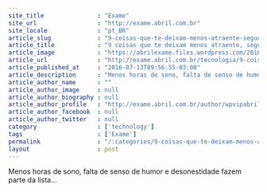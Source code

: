 ```yaml
---
site_title               : "Exame"
site_url                 : "http://exame.abril.com.br"
site_locale              : "pt_BR"
article_slug             : "9-coisas-que-te-deixam-menos-atraente-segundo-a-ciencia"
article_title            : "9 coisas que te deixam menos atraente, segundo a ciência"
article_image            : "https://abrilexame.files.wordpress.com/2016/09/size_960_16_9_sono14.jpg?quality=70&strip=all&w=960"
article_url              : "http://exame.abril.com.br/tecnologia/9-coisas-que-te-deixam-menos-atraente-segundo-a-ciencia/"
article_published_at     : "2016-07-13T09:56:55-03:00"
article_description      : "Menos horas de sono, falta de senso de humor e desonestidade fazem parte da lista..."
article_author_name      : ""
article_author_image     : null
article_author_biography : null
article_author_profile   : "http://exame.abril.com.br/author/wpvipabril/"
article_author_facebook  : null
article_author_twitter   : null
category                 : ['technology']
tags                     : ['Exame']
permalink                : "/:categories/9-coisas-que-te-deixam-menos-atraente-segundo-a-ciencia/"
layout                   : post
---
```


Menos horas de sono, falta de senso de humor e desonestidade fazem parte da lista...
